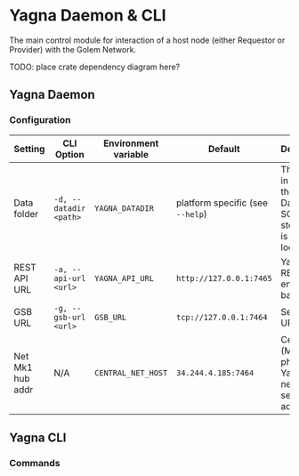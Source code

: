 # Yagna Daemon & CLI

The main control module for interaction of a host node (either Requestor or Provider) with the Golem Network.

TODO: place crate dependency diagram here?

## Yagna Daemon 

### Configuration

| Setting | CLI Option | Environment variable | Default | Description |
|---------|------------|----------------------|---------|-------------|
| Data folder | `-d, --datadir <path>` | `YAGNA_DATADIR` | platform specific (see `--help`) | The folder in which the Daemon's SQL storage file is to be located | 
| REST API URL | `-a, --api-url <url>` | `YAGNA_API_URL` | `http://127.0.0.1:7465` | Yagna REST API endpoints base URL |
| GSB URL | `-g, --gsb-url <url>` | `GSB_URL` | `tcp://127.0.0.1:7464` | Service Bus URL |
| Net Mk1 hub addr | N/A | `CENTRAL_NET_HOST` | `34.244.4.185:7464` | Centralized (Mk1 phase) Yagna network server address |

## Yagna CLI

### Commands

